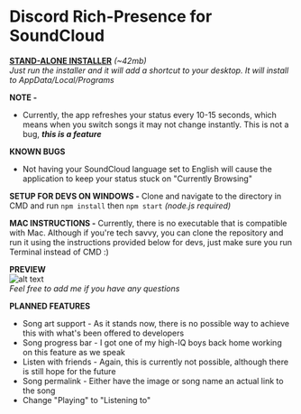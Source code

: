 # Discord Rich-Presence for SoundCloud

**[STAND-ALONE INSTALLER](https://github.com/riverrrrrr/discord-soundcloud/releases)** *(~42mb)*                                     
*Just run the installer and it will add a shortcut to your desktop. It will install to AppData/Local/Programs*

**NOTE -** 
- Currently, the app refreshes your status every 10-15 seconds, which means when you switch songs it may not change instantly. This is not a bug, **_this is a feature_**

**KNOWN BUGS**
- Not having your SoundCloud language set to English will cause the application to keep your status stuck on "Currently Browsing"

**SETUP FOR DEVS ON WINDOWS -** Clone and navigate to the directory in CMD and run 
```npm install```
then
```npm start``` _(node.js required)_
 
**MAC INSTRUCTIONS -** Currently, there is no executable that is compatible with Mac. Although if you're tech savvy, you can clone the repository and run it using the instructions provided below for devs, just make sure you run Terminal instead of CMD :) 
 
**PREVIEW**                                            
![alt text](https://i.imgur.com/BQSEBIs.png)                                            
_Feel free to add me if you have any questions_

**PLANNED FEATURES**
- Song art support - As it stands now, there is no possible way to achieve this with what's been offered to developers
- Song progress bar - I got one of my high-IQ boys back home working on this feature as we speak
- Listen with friends - Again, this is currently not possible, although there is still hope for the future
- Song permalink - Either have the image or song name an actual link to the song
- Change "Playing" to "Listening to"
